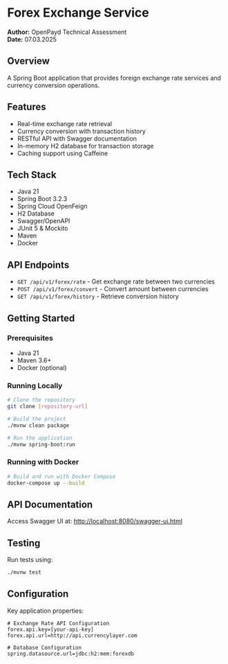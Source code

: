 # Forex Exchange Service

**Author:** OpenPayd Technical Assessment  
**Date:** 07.03.2025

## Overview
A Spring Boot application that provides foreign exchange rate services and currency conversion operations.

## Features
- Real-time exchange rate retrieval
- Currency conversion with transaction history
- RESTful API with Swagger documentation
- In-memory H2 database for transaction storage
- Caching support using Caffeine

## Tech Stack
- Java 21
- Spring Boot 3.2.3
- Spring Cloud OpenFeign
- H2 Database
- Swagger/OpenAPI
- JUnit 5 & Mockito
- Maven
- Docker

## API Endpoints
- `GET /api/v1/forex/rate` - Get exchange rate between two currencies
- `POST /api/v1/forex/convert` - Convert amount between currencies
- `GET /api/v1/forex/history` - Retrieve conversion history

## Getting Started

### Prerequisites
- Java 21
- Maven 3.6+
- Docker (optional)

### Running Locally
```bash
# Clone the repository
git clone [repository-url]

# Build the project
./mvnw clean package

# Run the application
./mvnw spring-boot:run
```

### Running with Docker
```bash
# Build and run with Docker Compose
docker-compose up --build
```

## API Documentation
Access Swagger UI at: [http://localhost:8080/swagger-ui.html](http://localhost:8080/swagger-ui.html)

## Testing
Run tests using:
```bash
./mvnw test
```

## Configuration
Key application properties:
```properties
# Exchange Rate API Configuration
forex.api.key=[your-api-key]
forex.api.url=http://api.currencylayer.com

# Database Configuration
spring.datasource.url=jdbc:h2:mem:forexdb
```



